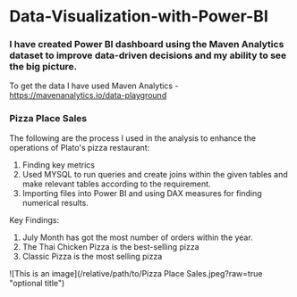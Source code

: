 # Data-Visualization-with-Power-BI
### I have created Power BI dashboard using the Maven Analytics dataset to improve data-driven decisions and my ability to see the big picture.

To get the data I have used Maven Analytics - https://mavenanalytics.io/data-playground 

### Pizza Place Sales

The following are the process I used in the analysis to enhance the operations of Plato's pizza restaurant:
1. Finding key metrics
2. Used MYSQL to run queries and create joins within the given tables and make relevant tables according to the requirement.
3. Importing files into Power BI and using DAX measures for finding numerical results.

Key Findings:
1. July Month has got the most number of orders within the year.
2. The Thai Chicken Pizza is the best-selling pizza
3. Classic Pizza is the most selling pizza


![This is an image](/relative/path/to/Pizza Place Sales.jpeg?raw=true "optional title")

